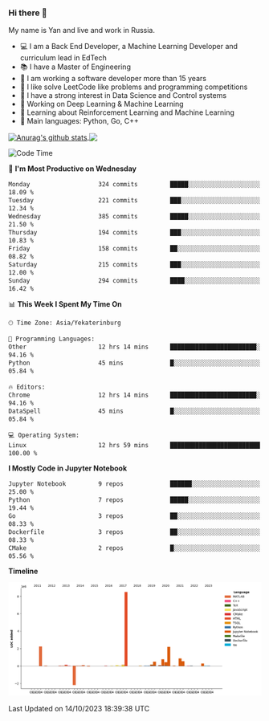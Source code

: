 ### Hi there 👋

My name is Yan and live and work in Russia.

- 💻 I am a Back End Developer, a Machine Learning Developer and curriculum lead in EdTech
- 📚 I have a Master of Engineering
- 🤔 I am working a software developer more than 15 years
- 🌱 I like solve LeetCode like problems and programming competitions
- 📝 I have a strong interest in Data Science and Control systems
- 🔭 Working on Deep Learning & Machine Learning
- 🌱 Learning about Reinforcement Learning and Machine Learning
- 🌟 Main languages: Python, Go, C++

<!--


**yanchick/yanchick** is a ✨ _special_ ✨ repository because its `README.md` (this file) appears on your GitHub profile.

Here are some ideas to get you started:

- I am a self taught Full Stack Developer and a Machine Learning Developer
- 🌱 I’m currently learning ...
- 👯 I’m looking to collaborate on ...
- 🤔 I’m looking for help with ...
- 💬 Ask me about ...
- 📫 How to reach me: ...
- 😄 Pronouns: ...
- ⚡ Fun fact: ...

-->


<a href="https://github.com/anuraghazra/github-readme-stats">
    <img align="center" src="https://github-readme-stats.vercel.app/api?username=yanchick&count_private=true" alt="Anurag's github stats" />
</a>
<a href="https://github.com/anuraghazra/github-readme-stats">
    <img align="center" src="https://github-readme-stats.vercel.app/api/top-langs/?username=yanchick&hide=javascript,html,CSS" />
</a>

<!--START_SECTION:waka-->
![Code Time](http://img.shields.io/badge/Code%20Time-898%20hrs%2041%20mins-blue)

📅 **I'm Most Productive on Wednesday** 

```text
Monday                   324 commits         █████░░░░░░░░░░░░░░░░░░░░   18.09 % 
Tuesday                  221 commits         ███░░░░░░░░░░░░░░░░░░░░░░   12.34 % 
Wednesday                385 commits         █████░░░░░░░░░░░░░░░░░░░░   21.50 % 
Thursday                 194 commits         ███░░░░░░░░░░░░░░░░░░░░░░   10.83 % 
Friday                   158 commits         ██░░░░░░░░░░░░░░░░░░░░░░░   08.82 % 
Saturday                 215 commits         ███░░░░░░░░░░░░░░░░░░░░░░   12.00 % 
Sunday                   294 commits         ████░░░░░░░░░░░░░░░░░░░░░   16.42 % 
```


📊 **This Week I Spent My Time On** 

```text
🕑︎ Time Zone: Asia/Yekaterinburg

💬 Programming Languages: 
Other                    12 hrs 14 mins      ████████████████████████░   94.16 % 
Python                   45 mins             █░░░░░░░░░░░░░░░░░░░░░░░░   05.84 % 

🔥 Editors: 
Chrome                   12 hrs 14 mins      ████████████████████████░   94.16 % 
DataSpell                45 mins             █░░░░░░░░░░░░░░░░░░░░░░░░   05.84 % 

💻 Operating System: 
Linux                    12 hrs 59 mins      █████████████████████████   100.00 % 
```

**I Mostly Code in Jupyter Notebook** 

```text
Jupyter Notebook         9 repos             ██████░░░░░░░░░░░░░░░░░░░   25.00 % 
Python                   7 repos             █████░░░░░░░░░░░░░░░░░░░░   19.44 % 
Go                       3 repos             ██░░░░░░░░░░░░░░░░░░░░░░░   08.33 % 
Dockerfile               3 repos             ██░░░░░░░░░░░░░░░░░░░░░░░   08.33 % 
CMake                    2 repos             █░░░░░░░░░░░░░░░░░░░░░░░░   05.56 % 
```



**Timeline**

![Lines of Code chart](https://raw.githubusercontent.com/yanchick/yanchick/main/assets/bar_graph.png)


 Last Updated on 14/10/2023 18:39:38 UTC
<!--END_SECTION:waka-->

